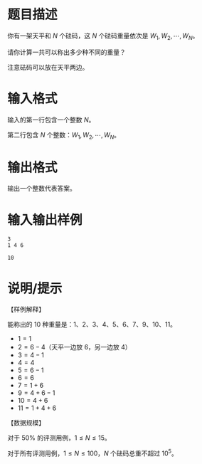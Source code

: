 # 题目描述

你有一架天平和 $N$ 个砝码，这 $N$ 个砝码重量依次是 $W_1,W_2,\cdots,W_N$。

请你计算一共可以称出多少种不同的重量？

注意砝码可以放在天平两边。

# 输入格式

输入的第一行包含一个整数 $N$。

第二行包含 $N$ 个整数：$W_1,W_2,\cdots,W_N$。

# 输出格式

输出一个整数代表答案。

# 输入输出样例

```input1
3
1 4 6
```

```output1
10
```

# 说明/提示

【样例解释】

能称出的 $10$ 种重量是：$1、2、3、4、5、6、7、9、10、11$。

* $1=1$
* $2=6-4$（天平一边放 $6$，另一边放 $4$）
* $3=4-1$
* $4=4$
* $5=6-1$
* $6=6$
* $7=1+6$
* $9=4+6-1$
* $10=4+6$
* $11=1+4+6$

【数据规模】

对于 $50 \%$ 的评测用例，$1 \leq N \leq 15$。

对于所有评测用例，$1 \leq N \leq 100$，$N$ 个砝码总重不超过 ${10}^5$。
